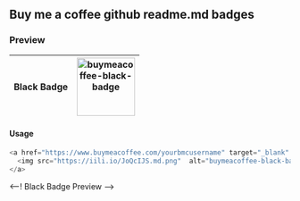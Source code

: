 ## Buy me a coffee github readme.md badges

### Preview 
<table style="width: 100%;">
  <thead>
    <tr>
      <th>Black Badge</th>
      <th>
        <img src="https://iili.io/JoQcIJS.md.png" alt="buymeacoffee-black-badge" style="width: 104px;">
      </th>
    </tr>
  </thead>
</table>

#### Usage
```php
<a href="https://www.buymeacoffee.com/yourbmcusername" target="_blank" title="buy a coffee">
  <img src="https://iili.io/JoQcIJS.md.png"  alt="buymeacoffee-black-badge" style="width: 104px;">
</a>
```
<--! Black Badge Preview  -->
